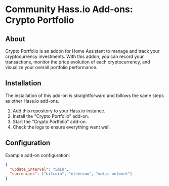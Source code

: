 # Community Hass.io Add-ons: Crypto Portfolio

## About

Crypto Portfolio is an addon for Home Assistant to manage and track your cryptocurrency investments. With this addon, you can record your transactions, monitor the price evolution of each cryptocurrency, and visualize your overall portfolio performance.

## Installation

The installation of this add-on is straightforward and follows the same steps as other Hass.io add-ons.

1. Add this repository to your Hass.io instance.
2. Install the "Crypto Portfolio" add-on.
3. Start the "Crypto Portfolio" add-on.
4. Check the logs to ensure everything went well.

## Configuration

Example add-on configuration:

```json
{
  "update_interval": "5min",
  "currencies": ["bitcoin", "ethereum", "matic-network"]
}
